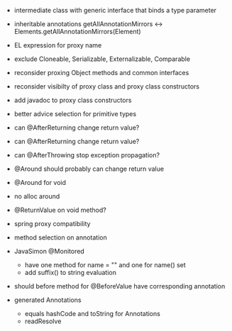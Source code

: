 - intermediate class with generic interface that binds a type parameter
- inheritable annotations getAllAnnotationMirrors <-> Elements.getAllAnnotationMirrors(Element)

- EL expression for proxy name
- exclude Cloneable, Serializable, Externalizable, Comparable
- reconsider proxing Object methods and common interfaces
- reconsider visibilty of proxy class and proxy class constructors
- add javadoc to proxy class constructors
- better advice selection for primitive types
- can @AfterReturning change return value?
- can @AfterReturning change return value?
- can @AfterThrowing stop exception propagation?
- @Around should probably can change return value
- @Around for void
- no alloc around
- @ReturnValue on void method?
- spring proxy compatibility
- method selection on annotation
- JavaSimon @Monitored
  - have one method for name = "" and one for name() set
  - add suffix() to string evaluation
- should before method for @BeforeValue have corresponding annotation
- generated Annotations
  - equals hashCode and toString for Annotations
  - readResolve

